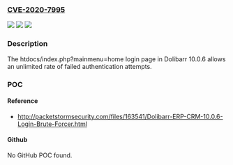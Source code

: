 ### [CVE-2020-7995](https://cve.mitre.org/cgi-bin/cvename.cgi?name=CVE-2020-7995)
![](https://img.shields.io/static/v1?label=Product&message=n%2Fa&color=blue)
![](https://img.shields.io/static/v1?label=Version&message=n%2Fa&color=blue)
![](https://img.shields.io/static/v1?label=Vulnerability&message=n%2Fa&color=brighgreen)

### Description

The htdocs/index.php?mainmenu=home login page in Dolibarr 10.0.6 allows an unlimited rate of failed authentication attempts.

### POC

#### Reference
- http://packetstormsecurity.com/files/163541/Dolibarr-ERP-CRM-10.0.6-Login-Brute-Forcer.html

#### Github
No GitHub POC found.

